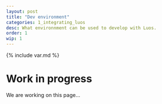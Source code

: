```yaml
---
layout: post
title: "Dev environment"
categories: 1_integrating_luos
desc: What environnment can be used to develop with Luos.
order: 1
wip: 1
---
```

{% include var.md %}

# Work in progress

We are working on this page...

<div class="wip_img"></div>